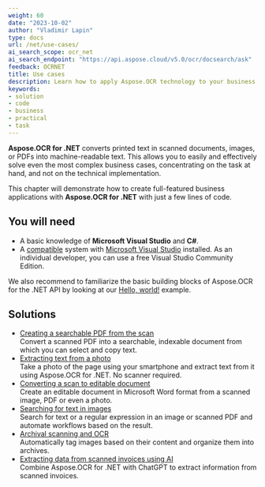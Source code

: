 ```yaml
---
weight: 60
date: "2023-10-02"
author: "Vladimir Lapin"
type: docs
url: /net/use-cases/
ai_search_scope: ocr_net
ai_search_endpoint: "https://api.aspose.cloud/v5.0/ocr/docsearch/ask"
feedback: OCRNET
title: Use cases
description: Learn how to apply Aspose.OCR technology to your business and how to solve real-world problems with just a few lines of code.
keywords:
- solution
- code
- business
- practical
- task
---
```


**Aspose.OCR for .NET** converts printed text in scanned documents, images, or PDFs into machine-readable text. This allows you to easily and effectively solve even the most complex business cases, concentrating on the task at hand, and not on the technical implementation.

This chapter will demonstrate how to create full-featured business applications with **Aspose.OCR for .NET** with just a few lines of code.

## You will need

- A basic knowledge of **Microsoft Visual Studio** and **C#**.
- A [compatible](/ocr/net/system-requirements/) system with [Microsoft Visual Studio](https://visualstudio.microsoft.com/) installed. As an individual developer, you can use a free Visual Studio Community Edition.

We also recommend to familiarize the basic building blocks of Aspose.OCR for the .NET API by looking at our [Hello, world!](/ocr/net/hello-world/) example.

## Solutions

- [Creating a searchable PDF from the scan](/ocr/net/use-cases/scanned-pdf-to-searchable-pdf/)  
  Convert a scanned PDF into a searchable, indexable document from which you can select and copy text.
- [Extracting text from a photo](/ocr/net/extract-text-from-photo/)  
  Take a photo of the page using your smartphone and extract text from it using Aspose.OCR for .NET. No scanner required.
- [Converting a scan to editable document](/ocr/net/scan-to-word/)  
  Create an editable document in Microsoft Word format from a scanned image, PDF or even a photo.
- [Searching for text in images](/ocr/net/search-text-in-images/)  
  Search for text or a regular expression in an image or scanned PDF and automate workflows based on the result.
- [Archival scanning and OCR](/ocr/net/archival-scanning/)  
  Automatically tag images based on their content and organize them into archives.
- [Extracting data from scanned invoices using AI](/ocr/net/ocr-and-parse-with-ai/)  
  Combine Aspose.OCR for .NET with ChatGPT to extract information from scanned invoices.
